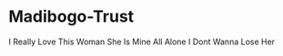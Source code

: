 Madibogo-Trust
==============

I Really Love This Woman She Is Mine All Alone I Dont Wanna Lose Her 
